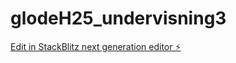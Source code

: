 # glodeH25_undervisning3

[Edit in StackBlitz next generation editor ⚡️](https://stackblitz.com/~/github.com/JulieKodehode/glodeH25_undervisning3)